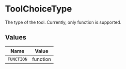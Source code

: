 # ToolChoiceType

The type of the tool. Currently, only function is supported.


## Values

| Name       | Value      |
| ---------- | ---------- |
| `FUNCTION` | function   |